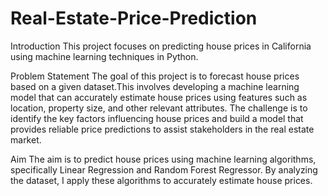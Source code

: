 # Real-Estate-Price-Prediction

Introduction
This project focuses on predicting house prices in California using machine learning techniques in Python.

Problem Statement
The goal of this project is to forecast house prices based on a given dataset.This involves developing a machine learning model that can accurately estimate house prices using features such as location, property size, and other relevant attributes. The challenge is to identify the key factors influencing house prices and build a model that provides reliable price predictions to assist stakeholders in the real estate market.

Aim
The aim is to predict house prices using machine learning algorithms, specifically Linear Regression and Random Forest Regressor. By analyzing the dataset, I apply these algorithms to accurately estimate house prices.
